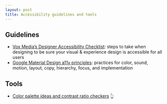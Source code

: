 ```yaml
---
layout: post
title: Accessibility guidelines and tools
---
```


## Guidelines
- [Vox Media’s Designer Accessibility Checklist](http://accessibility.voxmedia.com/): steps to take when designing to be sure your visual & experience design is accessible for all users
- [Google Material Design a11y principles](https://material.io/guidelines/usability/accessibility.html#accessibility-principles): practices for color, sound, motion, layout, copy, hierarchy, focus, and implementation

## Tools
- [Color palette ideas and contrast ratio checkers](#colors) 👆
